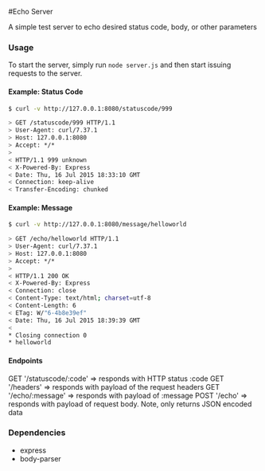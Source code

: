 #Echo Server

A simple test server to echo desired status code, body, or other parameters

### Usage

To start the server, simply run `node server.js` and then start issuing requests to the server.

#### Example: Status Code
```bash 
$ curl -v http://127.0.0.1:8080/statuscode/999

> GET /statuscode/999 HTTP/1.1
> User-Agent: curl/7.37.1
> Host: 127.0.0.1:8080
> Accept: */*
> 
< HTTP/1.1 999 unknown
< X-Powered-By: Express
< Date: Thu, 16 Jul 2015 18:33:10 GMT
< Connection: keep-alive
< Transfer-Encoding: chunked
```
   
#### Example: Message

```bash
$ curl -v http://127.0.0.1:8080/message/helloworld

> GET /echo/helloworld HTTP/1.1
> User-Agent: curl/7.37.1
> Host: 127.0.0.1:8080
> Accept: */*
> 
< HTTP/1.1 200 OK
< X-Powered-By: Express
< Connection: close
< Content-Type: text/html; charset=utf-8
< Content-Length: 6
< ETag: W/"6-4b8e39ef"
< Date: Thu, 16 Jul 2015 18:39:39 GMT
< 
* Closing connection 0
* helloworld
```
  
#### Endpoints
 
GET '/statuscode/:code' => responds with HTTP status :code
GET '/headers' => responds with payload of the request headers
GET '/echo/:message' => responds with payload of :message
POST '/echo' => responds with payload of request body. Note, only returns JSON encoded data


### Dependencies

* express
* body-parser

